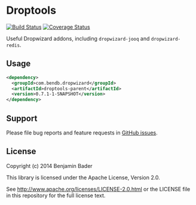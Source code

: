 Droptools
======================

[![Build Status](https://travis-ci.org/benjamin-bader/droptools.svg?branch=master)](https://travis-ci.org/benjamin-bader/droptools)
[![Coverage Status](https://img.shields.io/coveralls/benjamin-bader/droptools.svg)](https://coveralls.io/r/benjamin-bader/droptools?branch=master)

Useful Dropwizard addons, including `dropwizard-jooq` and `dropwizard-redis`.

Usage
-----

```xml
<dependency>
  <groupId>com.bendb.dropwizard</groupId>
  <artifactId>droptools-parent</artifactId>
  <version>0.7.1-1-SNAPSHOT</version>
</dependency>
```


Support
-------

Please file bug reports and feature requests in [GitHub issues](https://github.com/benjamin-bader/droptools-parent/issues).


License
-------

Copyright (c) 2014 Benjamin Bader

This library is licensed under the Apache License, Version 2.0.

See http://www.apache.org/licenses/LICENSE-2.0.html or the LICENSE file in this repository for the full license text.
